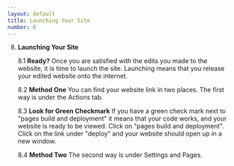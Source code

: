 ```yaml
---
layout: default
title: Launching Your Site
number: 6
---
```


8.  **Launching Your Site**

    8.1 **Ready?** Once you are satisfied with the edits you made to the website, it is
time to launch the site. Launching means that you release your edited
website onto the internet. 

    8.2 **Method One** You can find your website link in two places. The first way is under the Actions tab.

    8.3 **Look for Green Checkmark** If you have a green check mark next to "pages build and deployment" it means that your code works, and your website is ready to be viewed. Click on "pages build and deployment". Click on the link under "deploy" and your website should open up in a new window.

    8.4 **Method Two** The second way is under Settings and Pages.


